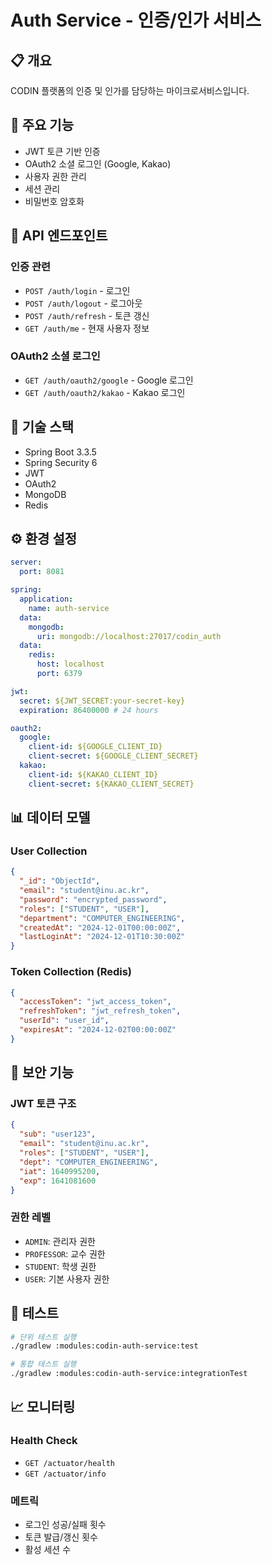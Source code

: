 # Auth Service - 인증/인가 서비스

## 📋 개요
CODIN 플랫폼의 인증 및 인가를 담당하는 마이크로서비스입니다.

## 🎯 주요 기능
- JWT 토큰 기반 인증
- OAuth2 소셜 로그인 (Google, Kakao)
- 사용자 권한 관리
- 세션 관리
- 비밀번호 암호화

## 🚀 API 엔드포인트

### 인증 관련
- `POST /auth/login` - 로그인
- `POST /auth/logout` - 로그아웃
- `POST /auth/refresh` - 토큰 갱신
- `GET /auth/me` - 현재 사용자 정보

### OAuth2 소셜 로그인
- `GET /auth/oauth2/google` - Google 로그인
- `GET /auth/oauth2/kakao` - Kakao 로그인

## 🔧 기술 스택
- Spring Boot 3.3.5
- Spring Security 6
- JWT
- OAuth2
- MongoDB
- Redis

## ⚙️ 환경 설정

```yaml
server:
  port: 8081

spring:
  application:
    name: auth-service
  data:
    mongodb:
      uri: mongodb://localhost:27017/codin_auth
  data:
    redis:
      host: localhost
      port: 6379

jwt:
  secret: ${JWT_SECRET:your-secret-key}
  expiration: 86400000 # 24 hours

oauth2:
  google:
    client-id: ${GOOGLE_CLIENT_ID}
    client-secret: ${GOOGLE_CLIENT_SECRET}
  kakao:
    client-id: ${KAKAO_CLIENT_ID}
    client-secret: ${KAKAO_CLIENT_SECRET}
```

## 📊 데이터 모델

### User Collection
```json
{
  "_id": "ObjectId",
  "email": "student@inu.ac.kr",
  "password": "encrypted_password",
  "roles": ["STUDENT", "USER"],
  "department": "COMPUTER_ENGINEERING",
  "createdAt": "2024-12-01T00:00:00Z",
  "lastLoginAt": "2024-12-01T10:30:00Z"
}
```

### Token Collection (Redis)
```json
{
  "accessToken": "jwt_access_token",
  "refreshToken": "jwt_refresh_token", 
  "userId": "user_id",
  "expiresAt": "2024-12-02T00:00:00Z"
}
```

## 🔐 보안 기능

### JWT 토큰 구조
```json
{
  "sub": "user123",
  "email": "student@inu.ac.kr",
  "roles": ["STUDENT", "USER"],
  "dept": "COMPUTER_ENGINEERING",
  "iat": 1640995200,
  "exp": 1641081600
}
```

### 권한 레벨
- `ADMIN`: 관리자 권한
- `PROFESSOR`: 교수 권한  
- `STUDENT`: 학생 권한
- `USER`: 기본 사용자 권한

## 🧪 테스트

```bash
# 단위 테스트 실행
./gradlew :modules:codin-auth-service:test

# 통합 테스트 실행
./gradlew :modules:codin-auth-service:integrationTest
```

## 📈 모니터링

### Health Check
- `GET /actuator/health`
- `GET /actuator/info`

### 메트릭
- 로그인 성공/실패 횟수
- 토큰 발급/갱신 횟수
- 활성 세션 수
